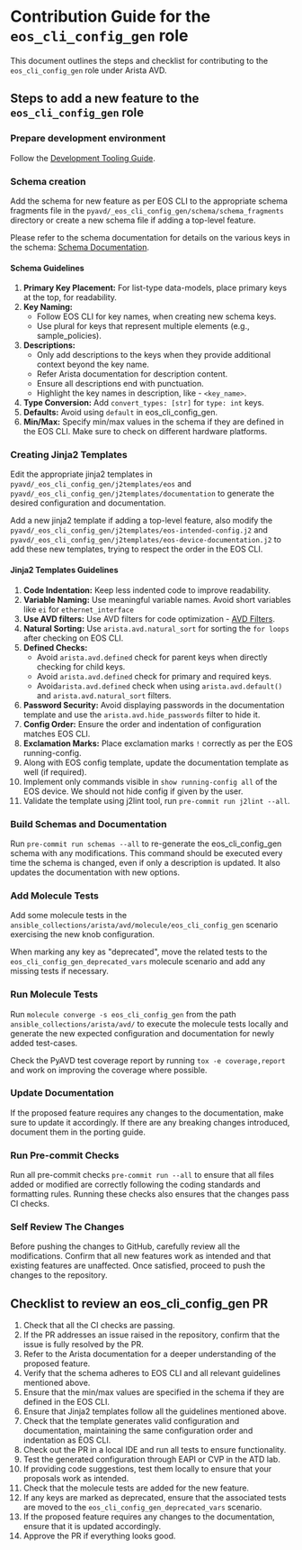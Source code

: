 <!--
  ~ Copyright (c) 2023-2024 Arista Networks, Inc.
  ~ Use of this source code is governed by the Apache License 2.0
  ~ that can be found in the LICENSE file.
  -->

# Contribution Guide for the `eos_cli_config_gen` role

This document outlines the steps and checklist for contributing to the `eos_cli_config_gen` role under Arista AVD.

## Steps to add a new feature to the `eos_cli_config_gen` role

### Prepare development environment

Follow the [Development Tooling Guide](https://avd.arista.com/5.0/docs/contribution/development-tooling.html).

### Schema creation

Add the schema for new feature as per EOS CLI to the appropriate schema fragments file in the `pyavd/_eos_cli_config_gen/schema/schema_fragments` directory or create a new schema file if adding a top-level feature.

Please refer to the schema documentation for details on the various keys in the schema: [Schema Documentation](https://avd.arista.com/5.0/docs/contribution/input-variable-validation.html#schema-details).

#### Schema Guidelines

1. **Primary Key Placement:** For list-type data-models, place primary keys at the top, for readability.
2. **Key Naming:**
    - Follow EOS CLI for key names, when creating new schema keys.
    - Use plural for keys that represent multiple elements (e.g., sample_policies).
3. **Descriptions:**
    - Only add descriptions to the keys when they provide additional context beyond the key name.
    - Refer Arista documentation for description content.
    - Ensure all descriptions end with punctuation.
    - Highlight the key names in description, like - `<key_name>`.
4. **Type Conversion:** Add `convert_types: [str]` for `type: int` keys.
5. **Defaults:** Avoid using `default` in eos_cli_config_gen.
6. **Min/Max:** Specify min/max values in the schema if they are defined in the EOS CLI. Make sure to check on different hardware platforms.

### Creating Jinja2 Templates

Edit the appropriate jinja2 templates in `pyavd/_eos_cli_config_gen/j2templates/eos` and `pyavd/_eos_cli_config_gen/j2templates/documentation` to generate the desired configuration and documentation.

Add a new jinja2 template if adding a top-level feature, also modify the `pyavd/_eos_cli_config_gen/j2templates/eos-intended-config.j2` and `pyavd/_eos_cli_config_gen/j2templates/eos-device-documentation.j2` to add these new templates, trying to respect the order in the EOS CLI.

#### Jinja2 Templates Guidelines

1. **Code Indentation:** Keep less indented code to improve readability.
2. **Variable Naming:** Use meaningful variable names. Avoid short variables like `ei` for `ethernet_interface`
3. **Use AVD filters:** Use AVD filters for code optimization - [AVD Filters](https://avd.arista.com/5.0/docs/plugins/Filter_plugins/add_md_toc.html).
4. **Natural Sorting:** Use `arista.avd.natural_sort` for sorting the `for loops` after checking on EOS CLI.
5. **Defined Checks:**
    - Avoid `arista.avd.defined` check for parent keys when directly checking for child keys.
    - Avoid `arista.avd.defined` check for primary and required keys.
    - Avoid`arista.avd.defined` check when using `arista.avd.default()` and `arista.avd.natural_sort` filters.
6. **Password Security:** Avoid displaying passwords in the documentation template and use the `arista.avd.hide_passwords` filter to hide it.
7. **Config Order:** Ensure the order and indentation of configuration matches EOS CLI.
8. **Exclamation Marks:** Place exclamation marks `!` correctly as per the EOS running-config.
9. Along with EOS config template, update the documentation template as well (if required).
10. Implement only commands visible in `show running-config all` of the EOS device. We should not hide config if given by the user.
11. Validate the template using j2lint tool, run `pre-commit run j2lint --all`.

### Build Schemas and Documentation

Run `pre-commit run schemas --all` to re-generate the eos_cli_config_gen schema with any modifications. This command should be executed every time the schema is changed, even if only a description is updated.
It also updates the documentation with new options.

### Add Molecule Tests

Add some molecule tests in the `ansible_collections/arista/avd/molecule/eos_cli_config_gen` scenario exercising the new knob configuration.

When marking any key as "deprecated", move the related tests to the `eos_cli_config_gen_deprecated_vars` molecule scenario and add any missing tests if necessary.

### Run Molecule Tests

Run `molecule converge -s eos_cli_config_gen` from the path `ansible_collections/arista/avd/` to execute the molecule tests locally and generate the new expected configuration and documentation for newly added test-cases.

Check the PyAVD test coverage report by running `tox -e coverage,report` and work on improving the coverage where possible.

### Update Documentation

If the proposed feature requires any changes to the documentation, make sure to update it accordingly.
If there are any breaking changes introduced, document them in the porting guide.

### Run Pre-commit Checks

Run all pre-commit checks `pre-commit run --all` to ensure that all files added or modified are correctly following the coding standards and formatting rules.
Running these checks also ensures that the changes pass CI checks.

### Self Review The Changes

Before pushing the changes to GitHub, carefully review all the modifications.
Confirm that all new features work as intended and that existing features are unaffected. Once satisfied, proceed to push the changes to the repository.

## Checklist to review an eos_cli_config_gen PR

1. Check that all the CI checks are passing.
2. If the PR addresses an issue raised in the repository, confirm that the issue is fully resolved by the PR.
3. Refer to the Arista documentation for a deeper understanding of the proposed feature.
4. Verify that the schema adheres to EOS CLI and all relevant guidelines mentioned above.
5. Ensure that the min/max values are specified in the schema if they are defined in the EOS CLI.
6. Ensure that Jinja2 templates follow all the guidelines mentioned above.
7. Check that the template generates valid configuration and documentation, maintaining the same configuration order and indentation as EOS CLI.
8. Check out the PR in a local IDE and run all tests to ensure functionality.
9. Test the generated configuration through EAPI or CVP in the ATD lab.
10. If providing code suggestions, test them locally to ensure that your proposals work as intended.
11. Check that the molecule tests are added for the new feature.
12. If any keys are marked as deprecated, ensure that the associated tests are moved to the `eos_cli_config_gen_deprecated_vars` scenario.
13. If the proposed feature requires any changes to the documentation, ensure that it is updated accordingly.
14. Approve the PR if everything looks good.
